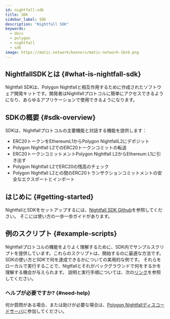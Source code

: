 ```yaml
---
id: nightfall-sdk
title: SDK
sidebar_label: SDK
description: "Nightfall SDK"
keywords:
  - docs
  - polygon
  - nightfall
  - sdk
image: https://matic.network/banners/matic-network-16x9.png
---
```


## NightfallSDKとは {#what-is-nightfall-sdk}
Nightfall SDKは、Polygon Nightfallと相互作用するために作成されたソフトウェア開発キットです。開発者はNightfallプロトコルに簡単にアクセスできるようになり、あらゆるアプリケーションで使用できるようになります。

## SDKの概要 {#sdk-overview}
SDKは、Nightfallプロトコルの主要機能と対話する機能を提供します：
- ERC20トークンをEthereumL1からPolygon NightfallL2にデポジット
- Polygon Nightfall L2でのERC20トークンコミットの転送
- ERC20トークンコミットメントPolygon Nightfall L2からEthereum L1に引き出す
- Polygon Nightfall L2でERC20の残高のチェック
- Polygon Nightfall L2との間のERC20トランザクションコミットメントの安全なエクスポートとインポート


## はじめに {#getting-started}
NightfallとSDKをセットアップするには、[Nightfall SDK Github](https://github.com/maticnetwork/nightfall-sdk#requirements)を参照してください。
そこには使い方の一歩一歩ガイドがあります。

## 例のスクリプト {#example-scripts}
Nightfallプロトコルの機能をよりよく理解するために、SDK内でサンプルスクリプトを提供しています。これらのスクリプトは、開始するのに最適な方法です。SDKの使い方とSDKで何を達成できるかについての実用的な例です。 それらをローカルで実行することで、Nigtfallとそれがバックグラウンドで何をするかを理解する機会が与えられます。
説明と実行手順については、次の[リンク](https://github.com/maticnetwork/nightfall-sdk#example-scripts)を参照してください。

### ヘルプが必要ですか? {#need-help}
何か質問がある場合、または助けが必要な場合は、[Polygon Nightfallディスコードサーバ](https://discord.com/invite/pZkC3JV2bR)に参加してください。

